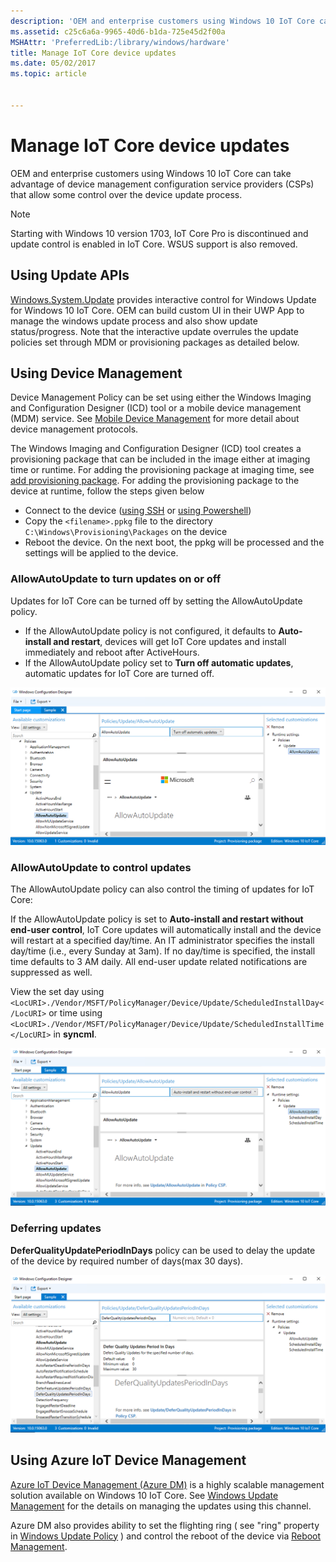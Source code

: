 ```yaml
---
description: 'OEM and enterprise customers using Windows 10 IoT Core can take advantage of device management configuration service providers (CSPs) that allow some control over the device update process.'
ms.assetid: c25c6a6a-9965-40d6-b1da-725e45d2f00a
MSHAttr: 'PreferredLib:/library/windows/hardware'
title: Manage IoT Core device updates
ms.date: 05/02/2017
ms.topic: article


---
```


# Manage IoT Core device updates

OEM and enterprise customers using Windows 10 IoT Core can take advantage of device management configuration service providers (CSPs) that allow some control over the device update process.

>[!NOTE]
>Starting with Windows 10 version 1703, IoT Core Pro is discontinued and update control is enabled in IoT Core. WSUS support is also removed.

## Using Update APIs

[Windows.System.Update](/uwp/api/windows.system.update) provides interactive control for Windows Update for Windows 10 IoT Core. OEM can build custom UI in their UWP App to manage the windows update process and also show update status/progress. Note that the interactive update overrules the update policies set through MDM or provisioning packages as detailed below.

## Using Device Management

Device Management Policy can be set using either the Windows Imaging and Configuration Designer (ICD) tool or a mobile device management (MDM) service. See [Mobile Device Management](/windows/client-management/mdm/index) for more detail about device management protocols.

The Windows Imaging and Configuration Designer (ICD) tool creates a provisioning package that can be included in the image either at imaging time or runtime.
For adding the provisioning package at imaging time, see [add provisioning package](/windows-hardware/manufacture/iot/add-a-provisioning-package-to-an-image).
For adding the provisioning package to the device at runtime, follow the steps given below

- Connect to the device ([using SSH](/windows/iot-core/connect-your-device/ssh) or [using Powershell](/windows/iot-core/connect-your-device/powershell))
- Copy the `<filename>.ppkg` file to the directory `C:\Windows\Provisioning\Packages` on the device
- Reboot the device. On the next boot, the ppkg will be processed and the settings will be applied to the device.

### AllowAutoUpdate to turn updates on or off

Updates for IoT Core can be turned off by setting the AllowAutoUpdate policy.

- If the AllowAutoUpdate policy is not configured, it defaults to **Auto-install and restart**, devices will get IoT Core updates and install immediately and reboot after ActiveHours.
- If the AllowAutoUpdate policy set to **Turn off automatic updates**, automatic updates for IoT Core are turned off.

![allowautoupdate5](images/policy1.png)

### AllowAutoUpdate to control updates

The AllowAutoUpdate policy can also control the timing of updates for IoT Core:

If the AllowAutoUpdate policy is set to **Auto-install and restart without end-user control**, IoT Core updates will automatically install and the device will restart at a specified day/time. An IT administrator specifies the install day/time (i.e., every Sunday at 3am).
If no day/time is specified, the install time defaults to 3 AM daily. All end-user update related notifications are suppressed as well.

View the set day using `<LocURI>./Vendor/MSFT/PolicyManager/Device/Update/ScheduledInstallDay</LocURI>` or time using `<LocURI>./Vendor/MSFT/PolicyManager/Device/Update/ScheduledInstallTime</LocURI>` in **syncml**.

![allowautoupdate4](images/policy2.png)

### Deferring updates

**DeferQualityUpdatePeriodInDays** policy can be used to delay the update of the device by required number of days(max 30 days).

![deferupdate1](images/policy3.png)

## Using Azure IoT Device Management

[Azure IoT Device Management (Azure DM)](/windows/iot-core/manage-your-device/azureiotdm) is a highly scalable management solution available on Windows 10 IoT Core. See  [Windows Update Management](https://github.com/ms-iot/iot-core-azure-dm-client/blob/master/docs/windows-update-management.md) for the details on managing the updates using this channel.

Azure DM also provides ability to set the flighting ring ( see "ring" property in [Windows Update Policy](https://github.com/ms-iot/iot-core-azure-dm-client/blob/master/docs/windows-update-management.md#windows-update-policy) ) and control the reboot of the device via [Reboot Management](https://github.com/ms-iot/iot-core-azure-dm-client/blob/master/docs/reboot-management.md).

